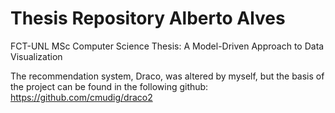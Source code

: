 # Thesis Repository Alberto Alves
 FCT-UNL MSc Computer Science Thesis: A Model-Driven Approach to Data Visualization

The recommendation system, Draco, was altered by myself, but the basis of the project can be found in the following github: https://github.com/cmudig/draco2
